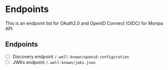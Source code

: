# Endpoints
This is an endpoint list for OAuth2.0 and OpenID Connect (OIDC) for Moripa API.

## Endpoints
- [ ] Discovery endpoint `/.well-known/openid-configuration` 
- [ ] JWKs endpoint `/.well-known/jwks.json`